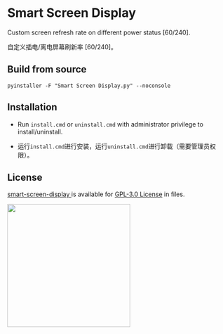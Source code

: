 # Smart Screen Display

Custom screen refresh rate on different power status [60/240].

自定义插电/离电屏幕刷新率 [60/240]。

## Build from source

```
pyinstaller -F "Smart Screen Display.py" --noconsole 
```

## Installation

+ Run `install.cmd` or `uninstall.cmd` with administrator privilege to install/uninstall.

+ 运行`install.cmd`进行安装，运行`uninstall.cmd`进行卸载（需要管理员权限）。

## License

[ smart-screen-display
](https://github.com/wqy224491/smart-screen-display) is available for [GPL-3.0 License](https://github.com/wqy224491/smart-screen-display/blob/main/LICENSE) in files.

<img src="https://upload.cc/i1/2023/01/01/0nyLFI.png" width="280">
